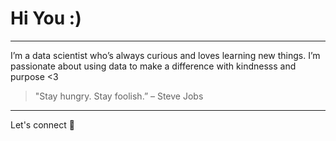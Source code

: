# Hi You :)
---
I’m a data scientist who’s always curious and loves learning new things.
I’m passionate about using data to make a difference with kindnesss and purpose <3

> "Stay hungry. Stay foolish.” – Steve Jobs

---
Let's connect 👀 


